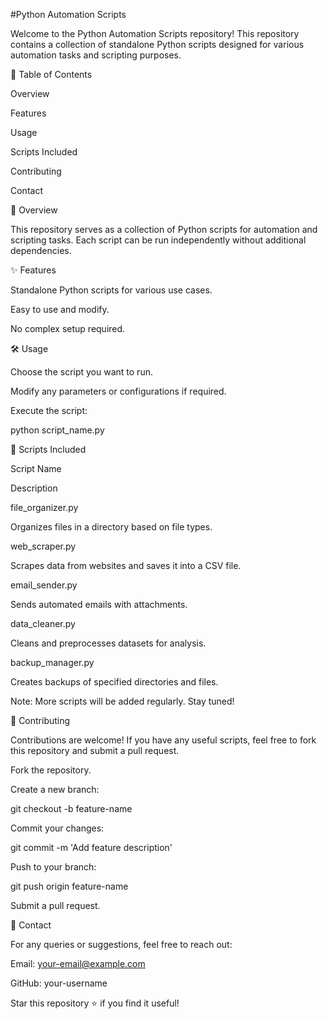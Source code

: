#Python Automation Scripts

Welcome to the Python Automation Scripts repository! This repository contains a collection of standalone Python scripts designed for various automation tasks and scripting purposes.

📜 Table of Contents

Overview

Features

Usage

Scripts Included

Contributing

Contact

🌟 Overview

This repository serves as a collection of Python scripts for automation and scripting tasks. Each script can be run independently without additional dependencies.

✨ Features

Standalone Python scripts for various use cases.

Easy to use and modify.

No complex setup required.

🛠️ Usage

Choose the script you want to run.

Modify any parameters or configurations if required.

Execute the script:

python script_name.py

📂 Scripts Included

Script Name

Description

file_organizer.py

Organizes files in a directory based on file types.

web_scraper.py

Scrapes data from websites and saves it into a CSV file.

email_sender.py

Sends automated emails with attachments.

data_cleaner.py

Cleans and preprocesses datasets for analysis.

backup_manager.py

Creates backups of specified directories and files.

Note: More scripts will be added regularly. Stay tuned!

🤝 Contributing

Contributions are welcome! If you have any useful scripts, feel free to fork this repository and submit a pull request.

Fork the repository.

Create a new branch:

git checkout -b feature-name

Commit your changes:

git commit -m 'Add feature description'

Push to your branch:

git push origin feature-name

Submit a pull request.

📧 Contact

For any queries or suggestions, feel free to reach out:

Email: your-email@example.com

GitHub: your-username

Star this repository ⭐ if you find it useful!

